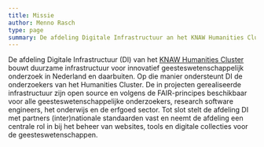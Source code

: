 ```yaml
---
title: Missie
author: Menno Rasch
type: page
summary: De afdeling Digitale Infrastructuur an het KNAW Humanities Cluster bouwt duurzame infrastructuur voor innovatief geesteswetenschappelijk onderzoek in Nederland en daarbuiten. 
---
```

De afdeling Digitale Infrastructuur (DI) van het [KNAW Humanities Cluster](https://huc.knaw.nl/) bouwt duurzame infrastructuur voor innovatief geesteswetenschappelijk onderzoek in Nederland en daarbuiten. Op die manier ondersteunt DI de onderzoekers van het Humanities Cluster. De in projecten gerealiseerde infrastructuur zijn open source en volgens de FAIR-principes beschikbaar voor alle geesteswetenschappelijke onderzoekers, research software engineers, het onderwijs en de erfgoed sector. Tot slot stelt de afdeling DI met partners (inter)nationale standaarden vast en neemt de afdeling een centrale rol in bij het beheer van websites, tools en digitale collecties voor de geesteswetenschappen.
